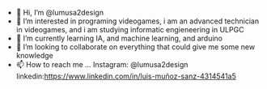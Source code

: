 - 👋 Hi, I’m @lumusa2design
- 👀 I’m interested in programing videogames, i am an advanced technician in videogames, and i am studying informatic engieneering in ULPGC
- 🌱 I’m currently learning IA, and machine learning, and arduino
- 💞️ I’m looking to collaborate on everything that could give me some new knowledge
- 📫 How to reach me ...
Instagram: @lumusa2design
linkedin:https://www.linkedin.com/in/luis-muñoz-sanz-4314541a5

<!---
lumusa2design/lumusa2design is a ✨ special ✨ repository because its `README.md` (this file) appears on your GitHub profile.
You can click the Preview link to take a look at your changes.
--->
